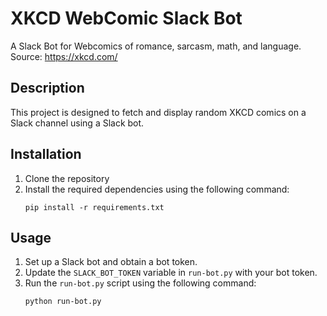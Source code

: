 # XKCD WebComic Slack Bot
A Slack Bot for Webcomics of romance, sarcasm, math, and language. Source: https://xkcd.com/

## Description
This project is designed to fetch and display random XKCD comics on a Slack channel using a Slack bot.

## Installation
1. Clone the repository
2. Install the required dependencies using the following command:
   ```
   pip install -r requirements.txt
   ```

## Usage
1. Set up a Slack bot and obtain a bot token.
2. Update the `SLACK_BOT_TOKEN` variable in `run-bot.py` with your bot token.
3. Run the `run-bot.py` script using the following command:
   ```
   python run-bot.py
   ```
